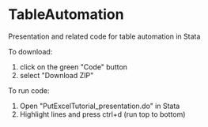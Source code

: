 # TableAutomation
 
Presentation and related code for table automation in Stata

To download:
1. click on the green "Code" button
2. select "Download ZIP"

To run code:
1. Open "PutExcelTutorial_presentation.do" in Stata
2. Highlight lines and press ctrl+d (run top to bottom)
